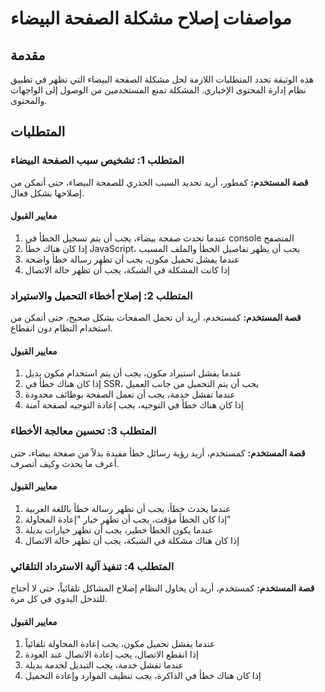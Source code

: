 # مواصفات إصلاح مشكلة الصفحة البيضاء

## مقدمة

هذه الوثيقة تحدد المتطلبات اللازمة لحل مشكلة الصفحة البيضاء التي تظهر في تطبيق نظام إدارة المحتوى الإخباري. المشكلة تمنع المستخدمين من الوصول إلى الواجهات والمحتوى.

## المتطلبات

### المتطلب 1: تشخيص سبب الصفحة البيضاء

**قصة المستخدم:** كمطور، أريد تحديد السبب الجذري للصفحة البيضاء، حتى أتمكن من إصلاحها بشكل فعال.

#### معايير القبول

1. عندما تحدث صفحة بيضاء، يجب أن يتم تسجيل الخطأ في console المتصفح
2. إذا كان هناك خطأ JavaScript، يجب أن يظهر تفاصيل الخطأ والملف المسبب
3. عندما يفشل تحميل مكون، يجب أن تظهر رسالة خطأ واضحة
4. إذا كانت المشكلة في الشبكة، يجب أن تظهر حالة الاتصال

### المتطلب 2: إصلاح أخطاء التحميل والاستيراد

**قصة المستخدم:** كمستخدم، أريد أن تحمل الصفحات بشكل صحيح، حتى أتمكن من استخدام النظام دون انقطاع.

#### معايير القبول

1. عندما يفشل استيراد مكون، يجب أن يتم استخدام مكون بديل
2. إذا كان هناك خطأ في SSR، يجب أن يتم التحميل من جانب العميل
3. عندما تفشل خدمة، يجب أن تعمل الصفحة بوظائف محدودة
4. إذا كان هناك خطأ في التوجيه، يجب إعادة التوجيه لصفحة آمنة

### المتطلب 3: تحسين معالجة الأخطاء

**قصة المستخدم:** كمستخدم، أريد رؤية رسائل خطأ مفيدة بدلاً من صفحة بيضاء، حتى أعرف ما يحدث وكيف أتصرف.

#### معايير القبول

1. عندما يحدث خطأ، يجب أن تظهر رسالة خطأ باللغة العربية
2. إذا كان الخطأ مؤقت، يجب أن تظهر خيار "إعادة المحاولة"
3. عندما يكون الخطأ خطير، يجب أن تظهر خيارات بديلة
4. إذا كان هناك مشكلة في الشبكة، يجب أن تظهر حالة الاتصال

### المتطلب 4: تنفيذ آلية الاسترداد التلقائي

**قصة المستخدم:** كمستخدم، أريد أن يحاول النظام إصلاح المشاكل تلقائياً، حتى لا أحتاج للتدخل اليدوي في كل مرة.

#### معايير القبول

1. عندما يفشل تحميل مكون، يجب إعادة المحاولة تلقائياً
2. إذا انقطع الاتصال، يجب إعادة الاتصال عند العودة
3. عندما تفشل خدمة، يجب التبديل لخدمة بديلة
4. إذا كان هناك خطأ في الذاكرة، يجب تنظيف الموارد وإعادة التحميل
